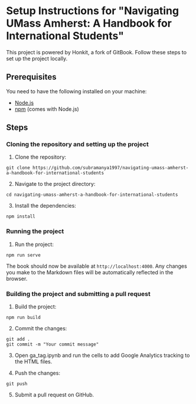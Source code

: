 # Setup Instructions for "Navigating UMass Amherst: A Handbook for International Students"

This project is powered by Honkit, a fork of GitBook. Follow these steps to set up the project locally.

## Prerequisites

You need to have the following installed on your machine:

- [Node.js](https://nodejs.org/en/download/)
- [npm](https://www.npmjs.com/get-npm) (comes with Node.js)

## Steps

### Cloning the repository and setting up the project

1. Clone the repository:
```
git clone https://github.com/subramanya1997/navigating-umass-amherst-a-handbook-for-international-students
```

2. Navigate to the project directory:
```
cd navigating-umass-amherst-a-handbook-for-international-students
```

3. Install the dependencies:
```
npm install
```

### Running the project

1. Run the project:
```
npm run serve
```

The book should now be available at `http://localhost:4000`. Any changes you make to the Markdown files will be automatically reflected in the browser.

### Building the project and submitting a pull request
1. Build the project:
```
npm run build
```

2. Commit the changes:
```
git add .
git commit -m "Your commit message"
```

3. Open ga_tag.ipynb and run the cells to add Google Analytics tracking to the HTML files.

4. Push the changes:
```
git push
```

5. Submit a pull request on GitHub.
